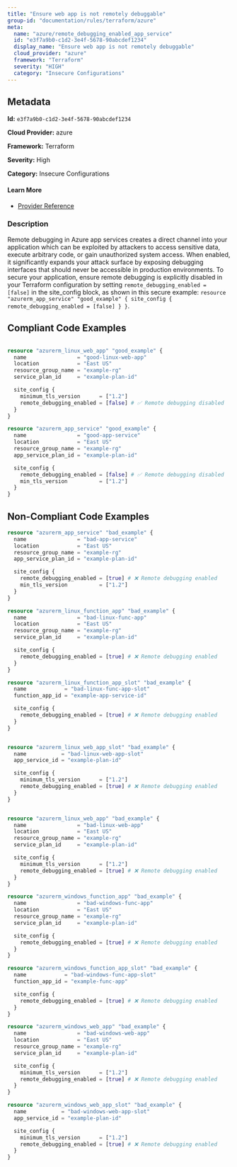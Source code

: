 ```yaml
---
title: "Ensure web app is not remotely debuggable"
group-id: "documentation/rules/terraform/azure"
meta:
  name: "azure/remote_debugging_enabled_app_service"
  id: "e3f7a9b0-c1d2-3e4f-5678-90abcdef1234"
  display_name: "Ensure web app is not remotely debuggable"
  cloud_provider: "azure"
  framework: "Terraform"
  severity: "HIGH"
  category: "Insecure Configurations"
---
```

## Metadata

**Id:** `e3f7a9b0-c1d2-3e4f-5678-90abcdef1234`

**Cloud Provider:** azure

**Framework:** Terraform

**Severity:** High

**Category:** Insecure Configurations

#### Learn More

 - [Provider Reference](https://registry.terraform.io/providers/hashicorp/azurerm/latest/docs/resources/app_service#site_config)

### Description

 Remote debugging in Azure app services creates a direct channel into your application which can be exploited by attackers to access sensitive data, execute arbitrary code, or gain unauthorized system access. When enabled, it significantly expands your attack surface by exposing debugging interfaces that should never be accessible in production environments. To secure your application, ensure remote debugging is explicitly disabled in your Terraform configuration by setting `remote_debugging_enabled = [false]` in the site_config block, as shown in this secure example: ```resource "azurerm_app_service" "good_example" { site_config { remote_debugging_enabled = [false] } }```.


## Compliant Code Examples
```terraform

resource "azurerm_linux_web_app" "good_example" {
  name                = "good-linux-web-app"
  location            = "East US"
  resource_group_name = "example-rg"
  service_plan_id     = "example-plan-id"

  site_config {
    minimum_tls_version      = ["1.2"]
    remote_debugging_enabled = [false] # ✅ Remote debugging disabled
  }
}

```

```terraform
resource "azurerm_app_service" "good_example" {
  name                = "good-app-service"
  location            = "East US"
  resource_group_name = "example-rg"
  app_service_plan_id = "example-plan-id"

  site_config {
    remote_debugging_enabled = [false] # ✅ Remote debugging disabled
    min_tls_version          = ["1.2"]
  }
}

```
## Non-Compliant Code Examples
```terraform
resource "azurerm_app_service" "bad_example" {
  name                = "bad-app-service"
  location            = "East US"
  resource_group_name = "example-rg"
  app_service_plan_id = "example-plan-id"

  site_config {
    remote_debugging_enabled = [true] # ❌ Remote debugging enabled
    min_tls_version          = ["1.2"]
  }
}

resource "azurerm_linux_function_app" "bad_example" {
  name                = "bad-linux-func-app"
  location            = "East US"
  resource_group_name = "example-rg"
  service_plan_id     = "example-plan-id"

  site_config {
    remote_debugging_enabled = [true] # ❌ Remote debugging enabled
  }
}

resource "azurerm_linux_function_app_slot" "bad_example" {
  name            = "bad-linux-func-app-slot"
  function_app_id = "example-app-service-id"

  site_config {
    remote_debugging_enabled = [true] # ❌ Remote debugging enabled
  }
}


resource "azurerm_linux_web_app_slot" "bad_example" {
  name           = "bad-linux-web-app-slot"
  app_service_id = "example-plan-id"

  site_config {
    minimum_tls_version      = ["1.2"]
    remote_debugging_enabled = [true] # ❌ Remote debugging enabled
  }
}


resource "azurerm_linux_web_app" "bad_example" {
  name                = "bad-linux-web-app"
  location            = "East US"
  resource_group_name = "example-rg"
  service_plan_id     = "example-plan-id"

  site_config {
    minimum_tls_version      = ["1.2"]
    remote_debugging_enabled = [true] # ❌ Remote debugging enabled
  }
}

resource "azurerm_windows_function_app" "bad_example" {
  name                = "bad-windows-func-app"
  location            = "East US"
  resource_group_name = "example-rg"
  service_plan_id     = "example-plan-id"

  site_config {
    remote_debugging_enabled = [true] # ❌ Remote debugging enabled
  }
}

resource "azurerm_windows_function_app_slot" "bad_example" {
  name            = "bad-windows-func-app-slot"
  function_app_id = "example-func-app"

  site_config {
    remote_debugging_enabled = [true] # ❌ Remote debugging enabled
  }
}

resource "azurerm_windows_web_app" "bad_example" {
  name                = "bad-windows-web-app"
  location            = "East US"
  resource_group_name = "example-rg"
  service_plan_id     = "example-plan-id"

  site_config {
    minimum_tls_version      = ["1.2"]
    remote_debugging_enabled = [true] # ❌ Remote debugging enabled
  }
}

resource "azurerm_windows_web_app_slot" "bad_example" {
  name           = "bad-windows-web-app-slot"
  app_service_id = "example-plan-id"

  site_config {
    minimum_tls_version      = ["1.2"]
    remote_debugging_enabled = [true] # ❌ Remote debugging enabled
  }
}

```